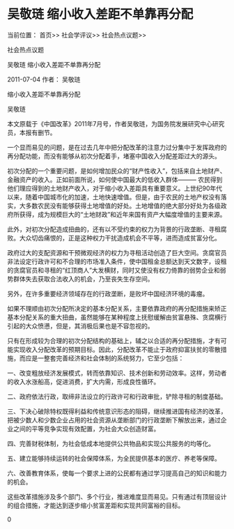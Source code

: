 # 吴敬琏 缩小收入差距不单靠再分配

当前位置： 首页>> 社会学评议>> 社会热点议题>>

社会热点议题

吴敬琏 缩小收入差距不单靠再分配

2011-07-04 作者： 吴敬琏

缩小收入差距不单靠再分配

吴敬琏

  本文原载于《中国改革》2011年7月号，作者吴敬琏，为国务院发展研究中心研究员，本报有删节。

 一个显而易见的问题，是在过去几年中把分配改革的注意力过分集中于发挥政府的再分配功能，而没有能够从初次分配着手，堵塞中国收入分配差距过大的源头。

初次分配的一个重要问题，是如何增加民众的“财产性收入”，包括来自土地财产、金融资产的收入。正如前面所说，如何使中国最大的低收入群体——— 农民得到他们理应得到的土地财产收入，对于缩小收入差距具有重要意义。上世纪90年代以来，随着中国城市化的加速，土地快速增值。但是，由于农民的土地产权没有落实，大多数农民没有能够获得土地增值的好处。土地增值的绝大部分好处为各级政府所获得，成为规模巨大的“土地财政”和近年来国有资产大幅度增值的主要来源。

此外，对初次分配造成扭曲的，还有以不受约束的权力为背景的行政垄断、寻租腐败。大众切齿痛恨的，正是这种权力干扰造成机会不平等，进而造成贫富分化。

政府过大的支配资源和干预微观经济的权力为寻租活动创造了巨大空间。贪腐官员非法设定行政许可和不合理的市场准入条件，使中国租金总额达到天文数字，设租的贪腐官员和寻租的“红顶商人”大发横财，同时又使没有权力倚靠的弱势企业和弱势群体失去获取合法收入的机会，乃至丧失生存空间。

另外，在许多重要经济领域存在的行政垄断，是败坏中国经济环境的毒瘤。

如果不理顺由初次分配所决定的基本分配关系，主要依靠政府的再分配措施来矫正基本分配关系的重大扭曲，虽然能够在某种程度上抚慰缓解由贫富悬殊、贪腐横行引起的大众愤懑，但是，其消极后果也是不容忽视的。

只有在形成较为合理的初次分配结构的基础上，辅之以合适的再分配措施，才有可能实现收入分配改革的预期目标。因此，分配改革不能止于政府抑富扶贫的零散措施，而应是一整套完善经济和社会体制的系统努力，它至少包括：

一、改变粗放经济发展模式，转而依靠知识、技术创新和劳动效率。这样，劳动者的收入水涨船高，促进消费，扩大内需，形成良性循环。

二、政府依法行政，取缔非法设立的行政许可和行政审批，铲除寻租的制度基础。

三、下决心破除特权既得利益和传统意识形态的阻碍，继续推进国有经济的改革，把被少数人和少数企业占用的社会资源从垄断部门的行政垄断下解放出来，通过企业之间的平等竞争实现有效配置，为社会大众创造财富。

四、完善财税体制，为社会低成本地提供公共物品和实现公共服务的均等化。

五、建立能够持续运转的社会保障体系，为全民提供基本的医疗、养老等保障。

六、改善教育体系，使每一个要求上进的公民都有通过学习提高自己的知识和能力的机会。

这些改革措施涉及多个部门、多个行业，推进难度显而易见。只有通过有顶层设计的组合措施，才能达到逐步缩小贫富差距和实现共同富裕的目标。

  0